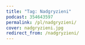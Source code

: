 ```yaml
---
title: "Tag: Nadgryzieni"
podcast: 354643597
permalink: /pl/nadgryzieni/
cover: nadgryzieni.jpg
redirect_from: /nadgryzieni/
---
```

